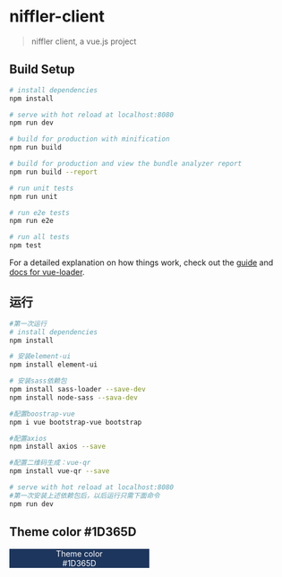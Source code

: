# niffler-client

> niffler client, a vue.js project

## Build Setup

``` bash
# install dependencies
npm install

# serve with hot reload at localhost:8080
npm run dev

# build for production with minification
npm run build

# build for production and view the bundle analyzer report
npm run build --report

# run unit tests
npm run unit

# run e2e tests
npm run e2e

# run all tests
npm test
```

For a detailed explanation on how things work, check out the [guide](http://vuejs-templates.github.io/webpack/) and [docs for vue-loader](http://vuejs.github.io/vue-loader).



## 运行

```bash
#第一次运行
# install dependencies
npm install

# 安装element-ui
npm install element-ui

# 安装sass依赖包
npm install sass-loader --save-dev
npm install node-sass --sava-dev

#配置boostrap-vue
npm i vue bootstrap-vue bootstrap

#配置axios
npm install axios --save

#配置二维码生成：vue-qr
npm install vue-qr --save

# serve with hot reload at localhost:8080
#第一次安装上述依赖包后，以后运行只需下面命令
npm run dev
```



## Theme color \#1D365D

<div style="background-color: #1D365D; width: 250px; color: white; text-align:center;">Theme color<br>#1D365D</div>

